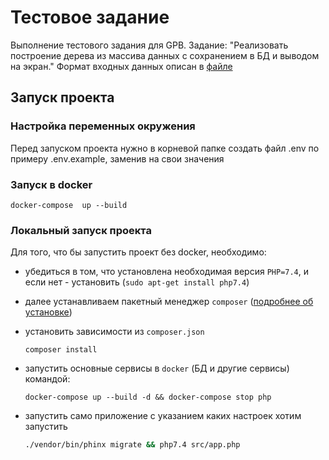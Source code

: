 # Тестовое задание

Выполнение тестового задания для GPB.
Задание: "Реализовать построение дерева из массива данных с сохранением в БД и выводом на экран."
Формат входных данных описан в [файле](src/input.csv)

## Запуск проекта

### Настройка переменных окружения
Перед запуском проекта нужно в корневой папке создать файл .env по примеру .env.example, заменив на свои значения


### Запуск в docker
```shell script
docker-compose  up --build
```

### Локальный запуск проекта
Для того, что бы запустить проект без docker, необходимо:

 - убедиться в том, что установлена необходимая версия `PHP=7.4`, и если нет - установить (`sudo apt-get install php7.4`)

 - далее устанавливаем пакетный менеджер `composer` ([подробнее об установке](https://getcomposer.org/download/))

 - установить зависимости из `composer.json`
    ```
    composer install
    ```

 - запустить основные сервисы в `docker` (БД и другие сервисы) командой:
    
    ```shell script
    docker-compose up --build -d && docker-compose stop php
    ```

 - запустить само приложение с указанием каких настроек хотим запустить
    ```bash
    ./vendor/bin/phinx migrate && php7.4 src/app.php
    ```
